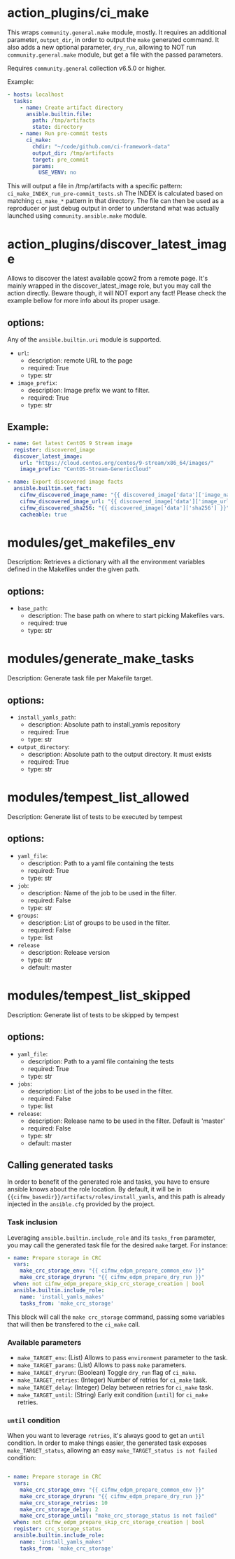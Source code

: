 # action_plugins/ci_make
This wraps `community.general.make` module, mostly. It requires an additional
parameter, `output_dir`, in order to output the `make` generated command.
It also adds a new optional parameter, `dry_run`, allowing to NOT run
`community.general.make` module, but get a file with the passed parameters.

Requires `community.general` collection v6.5.0 or higher.

Example:
```YAML
- hosts: localhost
  tasks:
    - name: Create artifact directory
      ansible.builtin.file:
        path: /tmp/artifacts
        state: directory
    - name: Run pre-commit tests
      ci_make:
        chdir: "~/code/github.com/ci-framework-data"
        output_dir: /tmp/artifacts
        target: pre_commit
        params:
          USE_VENV: no
```
This will output a file in /tmp/artifacts with a specific pattern:
`ci_make_INDEX_run_pre-commit_tests.sh`
The INDEX is calculated based on matching `ci_make_*` pattern in that directory.
The file can then be used as a reproducer or just debug output in order to
understand what was actually launched using `community.ansible.make` module.

# action_plugins/discover_latest_image
Allows to discover the latest available qcow2 from a remote page. It's mainly
wrapped in the discover_latest_image role, but you may call the action
directly. Beware though, it will NOT export any fact! Please check the example
bellow for more info about its proper usage.

## options:
Any of the `ansible.builtin.uri` module is supported.

* `url`:
  * description: remote URL to the page
  * required: True
  * type: str
* `image_prefix`:
  * description: Image prefix we want to filter.
  * required: True
  * type: str

## Example:
```YAML
- name: Get latest CentOS 9 Stream image
  register: discovered_image
  discover_latest_image:
    url: "https://cloud.centos.org/centos/9-stream/x86_64/images/"
    image_prefix: "CentOS-Stream-GenericCloud"

- name: Export discovered image facts
  ansible.builtin.set_fact:
    cifmw_discovered_image_name: "{{ discovered_image['data']['image_name'] }}"
    cifmw_discovered_image_url: "{{ discovered_image['data']['image_url'] }}"
    cifmw_discovered_sha256: "{{ discovered_image['data']['sha256'] }}"
    cacheable: true
```

# modules/get_makefiles_env
Description: Retrieves a dictionary with all the environment variables
defined in the Makefiles under the given path.

## options:
* `base_path`:
  * description: The base path on where to start picking Makefiles vars.
  * required: true
  * type: str

# modules/generate_make_tasks
Description: Generate task file per Makefile target.

## options:
* `install_yamls_path`:
  * description: Absolute path to install_yamls repository
  * required: True
  * type: str
* `output_directory`:
  * description: Absolute path to the output directory. It must exists
  * required: True
  * type: str

# modules/tempest_list_allowed
Description: Generate list of tests to be executed by tempest

## options:
* `yaml_file`:
  * description: Path to a yaml file containing the tests
  * required: True
  * type: str
* `job`:
  * description: Name of the job to be used in the filter.
  * required: False
  * type: str
* `groups`:
  * description: List of groups to be used in the filter.
  * required: False
  * type: list
* `release`
  * description: Release version
  * type: str
  * default: master

# modules/tempest_list_skipped
Description: Generate list of tests to be skipped by tempest

## options:

* `yaml_file`:
  * description: Path to a yaml file containing the tests
  * required: True
  * type: str
* `jobs`:
  * description: List of the jobs to be used in the filter.
  * required: False
  * type: list
* `release`:
  * description: Release name to be used in the filter. Default is 'master'
  * required: False
  * type: str
  * default: master


## Calling generated tasks
In order to benefit of the generated role and tasks, you have to ensure ansible
knows about the role location. By default, it will be in
`{{cifmw_basedir}}/artifacts/roles/install_yamls`, and this path is already
injected in the `ansible.cfg` provided by the project.

### Task inclusion
Leveraging `ansible.builtin.include_role` and its `tasks_from` parameter, you
may call the generated task file for the desired `make` target. For instance:
```YAML
- name: Prepare storage in CRC
  vars:
    make_crc_storage_env: "{{ cifmw_edpm_prepare_common_env }}"
    make_crc_storage_dryrun: "{{ cifmw_edpm_prepare_dry_run }}"
  when: not cifmw_edpm_prepare_skip_crc_storage_creation | bool
  ansible.builtin.include_role:
    name: 'install_yamls_makes'
    tasks_from: 'make_crc_storage'
```
This block will call the `make crc_storage` command, passing some variables
that will then be transfered to the `ci_make` call.

### Available parameters
* `make_TARGET_env`: (List) Allows to pass `environment` parameter to the task.
* `make_TARGET_params`: (List) Allows to pass `make` parameters.
* `make_TARGET_dryrun`: (Boolean) Toggle `dry_run` flag of `ci_make`.
* `make_TARGET_retries`: (Integer) Number of retries for `ci_make` task.
* `make_TARGET_delay`: (Integer) Delay between retries for `ci_make` task.
* `make_TARGET_until`: (String) Early exit condition (`until`) for `ci_make` retries.

### `until` condition
When you want to leverage `retries`, it's always good to get an `until` condition.
In order to make things easier, the generated task exposes `make_TARGET_status`,
allowing an easy `make_TARGET_status is not failed` condition:
```YAML

- name: Prepare storage in CRC
  vars:
    make_crc_storage_env: "{{ cifmw_edpm_prepare_common_env }}"
    make_crc_storage_dryrun: "{{ cifmw_edpm_prepare_dry_run }}"
    make_crc_storage_retries: 10
    make_crc_storage_delay: 2
    make_crc_storage_until: "make_crc_storage_status is not failed"
  when: not cifmw_edpm_prepare_skip_crc_storage_creation | bool
  register: crc_storage_status
  ansible.builtin.include_role:
    name: 'install_yamls_makes'
    tasks_from: 'make_crc_storage'
```
